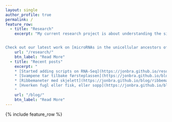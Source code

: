 ```yaml
---
layout: single
author_profile: true
permalink: /
feature_row:
  - title: "Research"
    excerpt: "My current research project is about understanding the significance of non-coding RNAs in the evolution of multicellular animals.


Check out our latest work on [microRNAs in the unicellular ancestors of animals](http://biorxiv.org/content/early/2016/10/01/076190)"
    url: "/research/"
    btn_label: "Read More"
  - title: "Recent posts"
    excerpt: "
    * [Started adding scripts on RNA-Seq](https://jonbra.github.io/resources/intro/)
    * [Svampene tar tilbake førsteplassen](https://jonbra.github.io/blog/svampene-tar-tilbake-f%C3%B8rsteplassen/)
    * [Ribbemaneter med skjelett](https://jonbra.github.io/blog/ribbemaneter-med-skjelett/)
    * [Hverken fugl eller fisk, eller sopp](https://jonbra.github.io/blog/hverken-fugl-eller-fisk/)
    "
    url: "/blog/"
    btn_label: "Read More"
---
```


{% include feature_row %}


